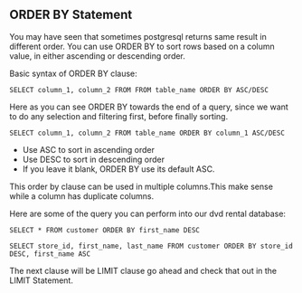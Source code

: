 ## ORDER BY Statement 

You may have seen that sometimes postgresql returns same result in different order. You can use ORDER BY to sort rows based on a column value, in either ascending or descending order.

Basic syntax of ORDER BY clause:

`SELECT column_1, column_2 FROM FROM table_name ORDER BY ASC/DESC`

Here as you can see ORDER BY towards the end of a query, since we want to do any selection and filtering first, before finally sorting.

`SELECT column_1, column_2 FROM table_name ORDER BY column_1 ASC/DESC`

- Use ASC to sort in ascending order
- Use DESC to sort in descending order
- If you leave it blank, ORDER BY use its default ASC.


This order by clause can be used in multiple columns.This make sense while a column has duplicate columns.

Here are some of the query you can perform into our dvd rental database:

```SELECT * FROM customer ORDER BY first_name DESC```

```SELECT store_id, first_name, last_name FROM customer ORDER BY store_id DESC, first_name ASC```

The next clause will be LIMIT clause go ahead and check that out in the LIMIT Statement.